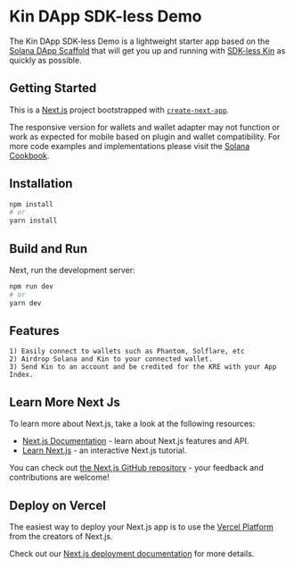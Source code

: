 # Kin DApp SDK-less Demo

The Kin DApp SDK-less Demo is a lightweight starter app based on the [Solana DApp Scaffold](https://github.com/solana-labs/dapp-scaffold) that will get you up and running with [SDK-less Kin](https://developer.kin.org/tutorials/SDK-less/) as quickly as possible.

## Getting Started

This is a [Next.js](https://nextjs.org/) project bootstrapped with [`create-next-app`](https://github.com/vercel/next.js/tree/canary/packages/create-next-app).

The responsive version for wallets and wallet adapter may not function or work as expected for mobile based on plugin and wallet compatibility. For more code examples and implementations please visit the [Solana Cookbook](https://solanacookbook.com/).

## Installation

```bash
npm install
# or
yarn install
```

## Build and Run

Next, run the development server:

```bash
npm run dev
# or
yarn dev
```

## Features

```
1) Easily connect to wallets such as Phantom, Solflare, etc
2) Airdrop Solana and Kin to your connected wallet.
3) Send Kin to an account and be credited for the KRE with your App Index.
```

## Learn More Next Js

To learn more about Next.js, take a look at the following resources:

- [Next.js Documentation](https://nextjs.org/docs) - learn about Next.js features and API.
- [Learn Next.js](https://nextjs.org/learn) - an interactive Next.js tutorial.

You can check out [the Next.js GitHub repository](https://github.com/vercel/next.js/) - your feedback and contributions are welcome!

## Deploy on Vercel

The easiest way to deploy your Next.js app is to use the [Vercel Platform](https://vercel.com/new?utm_medium=default-template&filter=next.js&utm_source=create-next-app&utm_campaign=create-next-app-readme) from the creators of Next.js.

Check out our [Next.js deployment documentation](https://nextjs.org/docs/deployment) for more details.
